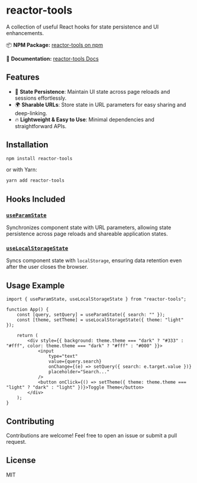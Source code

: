 # reactor-tools

A collection of useful React hooks for state persistence and UI enhancements.

📦 **NPM Package:** [reactor-tools on npm](https://www.npmjs.com/package/reactor-tools)

📖 **Documentation:** [reactor-tools Docs](https://docs.reactor-tools.devdt.in/)

## **Features**
- 🚀 **State Persistence**: Maintain UI state across page reloads and sessions effortlessly.
- 🌍 **Sharable URLs**: Store state in URL parameters for easy sharing and deep-linking.
- 🔥 **Lightweight & Easy to Use**: Minimal dependencies and straightforward APIs.

## **Installation**
```sh
npm install reactor-tools
```

or with Yarn:
```sh
yarn add reactor-tools
```

## **Hooks Included**

### [`useParamState`](./use_param_state_hook)
Synchronizes component state with URL parameters, allowing state persistence across page reloads and shareable application states.

### [`useLocalStorageState`](./use_local_storage_state_hook)
Syncs component state with `localStorage`, ensuring data retention even after the user closes the browser.

## **Usage Example**
```tsx
import { useParamState, useLocalStorageState } from "reactor-tools";

function App() {
    const [query, setQuery] = useParamState({ search: "" });
    const [theme, setTheme] = useLocalStorageState({ theme: "light" });

    return (
        <div style={{ background: theme.theme === "dark" ? "#333" : "#fff", color: theme.theme === "dark" ? "#fff" : "#000" }}>
            <input
                type="text"
                value={query.search}
                onChange={(e) => setQuery({ search: e.target.value })}
                placeholder="Search..."
            />
            <button onClick={() => setTheme({ theme: theme.theme === "light" ? "dark" : "light" })}>Toggle Theme</button>
        </div>
    );
}
```

## **Contributing**
Contributions are welcome! Feel free to open an issue or submit a pull request.

## **License**
MIT
